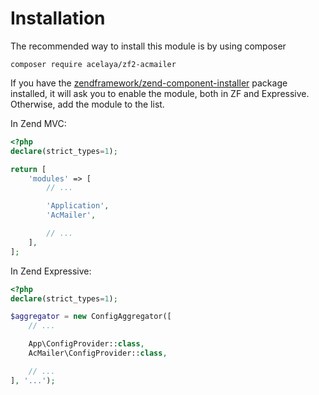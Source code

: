 # Installation

The recommended way to install this module is by using composer

    composer require acelaya/zf2-acmailer

If you have the [zendframework/zend-component-installer](https://github.com/zendframework/zend-component-installer) package installed, it will ask you to enable the module, both in ZF and Expressive. Otherwise, add the module to the list.

In Zend MVC:

```php
<?php
declare(strict_types=1);

return [
    'modules' => [
        // ...

        'Application',
        'AcMailer',

        // ...
    ],
];
```

In Zend Expressive:

```php
<?php
declare(strict_types=1);

$aggregator = new ConfigAggregator([
    // ...

    App\ConfigProvider::class,
    AcMailer\ConfigProvider::class,

    // ...
], '...');
```
